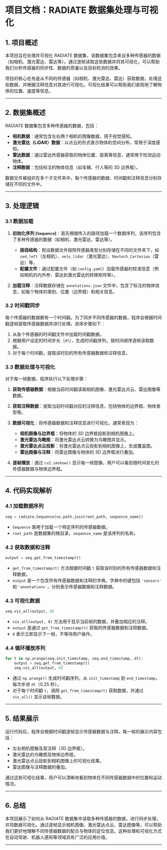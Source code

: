 # 项目文档：RADIATE 数据集处理与可视化

## 1. 项目概述

本项目旨在处理并可视化 RADIATE 数据集，该数据集包含来自多种传感器的数据（如相机、激光雷达、雷达等）。通过逐帧读取这些数据并将其可视化，可以帮助我们分析传感器的同步性、数据的质量以及目标检测的效果。

项目的核心任务是从不同的传感器（如相机、激光雷达、雷达）获取数据，处理这些数据，并根据注释信息对其进行可视化。可视化结果可以帮助我们直观地了解物体的位置、速度等信息。

---

## 2. 数据集概述

RADIATE 数据集包含多种传感器的数据，包括：

- **相机数据**：通常包含左右两个相机的图像数据，用于视觉感知。
- **激光雷达（LiDAR）数据**：以点云的形式表示物体的空间分布，常用于深度感知。
- **雷达数据**：通过雷达传感器获取的物体位置、距离等信息，通常用于检测运动物体。
- **注释数据**：包括标注的物体信息（如车辆、行人等的 3D 边界框）。

数据文件被组织在多个子文件夹中，每个传感器的数据、时间戳和注释信息分别存储在不同的文件中。

---

## 3. 处理逻辑

### 3.1 数据加载

1. **初始化序列 (`Sequence`)**：首先根据传入的路径加载一个数据序列，该序列包含了多种传感器的数据（如相机、激光雷达、雷达等）。
   - **路径结构**：假设数据文件按照传感器类型分别存储在不同的文件夹下，如 `zed_left`（左相机）、`velo_lidar`（激光雷达）、`Navtech_Cartesian`（雷达）等。
   - **配置文件**：通过配置文件（如 `config.yaml`）加载传感器的校准信息（例如相机的内外参、雷达到激光雷达的转换矩阵等）。
   
2. **加载注释**：注释数据存储在 `annotations.json` 文件中，包含了标注的物体信息，如每个物体的类别、位置（边界框）和相关信息。

### 3.2 时间戳同步

每个传感器的数据都有一个时间戳。为了同步不同传感器的数据，程序会根据时间戳逐帧提取传感器数据并进行处理。具体步骤如下：

1. 从各个传感器的时间戳文件中加载时间戳数据。
2. 根据用户设定的时间步长（`dt`），生成时间戳序列，按时间顺序逐帧读取数据。
3. 对于每个时间戳，提取该时刻的所有传感器数据和注释信息。

### 3.3 数据处理与可视化

对于每一帧数据，程序执行以下处理步骤：

1. **获取传感器数据**：根据当前时间戳读取相机图像、激光雷达点云、雷达图像等数据。
2. **获取注释数据**：提取当前时间戳对应的注释信息，包括物体的边界框、物体类型等。
3. **数据可视化**：将传感器数据和注释信息进行可视化，通常表现为：
   - **相机图像与边界框**：将物体的 3D 边界框投影到相机图像上。
   - **激光雷达鸟瞰图**：将激光雷达点云转换为鸟瞰图并显示。
   - **激光雷达点云投影**：将激光雷达点云投影到相机图像上，生成覆盖图。
   - **雷达图像与注释**：将雷达图像与物体的 3D 边界框进行叠加。

4. **逐帧播放**：通过 `cv2.imshow()` 显示每一帧图像，用户可以看到随时间变化的传感器数据与物体边界框。

---

## 4. 代码实现解析

### 4.1 加载数据序列

```python
seq = radiate.Sequence(os.path.join(root_path, sequence_name))
```

- `Sequence` 类用于加载一个特定序列的传感器数据。
- `root_path` 是数据集的根目录，`sequence_name` 是该序列的名称。

### 4.2 获取数据和注释

```python
output = seq.get_from_timestamp(t)
```

- `get_from_timestamp(t)` 方法根据时间戳 `t` 获取该时刻的所有传感器数据和注释数据。
- `output` 是一个包含所有传感器数据和注释的字典。字典中的键包括 `'sensors'` 和 `'annotations'`，分别表示传感器数据和注释数据。

### 4.3 可视化数据

```python
seq.vis_all(output, 0)
```

- `vis_all(output, 0)` 方法用于显示当前帧的数据，并叠加相应的注释。
- `output` 是通过 `get_from_timestamp(t)` 获取的传感器数据和注释数据。
- `0` 表示立即显示下一帧，不等待用户操作。

### 4.4 循环播放序列

```python
for t in np.arange(seq.init_timestamp, seq.end_timestamp, dt):
    output = seq.get_from_timestamp(t)
    seq.vis_all(output, 0)
```

- 通过 `np.arange()` 生成时间戳序列，从 `init_timestamp` 到 `end_timestamp`，每次步进 `dt`（0.25 秒）。
- 对于每个时间戳 `t`，调用 `get_from_timestamp(t)` 获取数据，并通过 `vis_all()` 显示该帧数据。

---

## 5. 结果展示

运行代码后，程序会根据时间戳逐帧显示传感器数据与注释。每一帧的展示内容包括：
- 左右相机图像及其注释（3D 边界框）。
- 激光雷达的鸟瞰图及物体边界框。
- 激光雷达点云投影到相机图像上的可视化结果。
- 雷达图像与注释数据的叠加。

通过这些可视化结果，用户可以清晰地看到物体在不同传感器数据中的位置和运动情况。

---

## 6. 总结

本项目展示了如何从 RADIATE 数据集中读取多种传感器的数据，进行同步处理，并将数据可视化。通过逐帧显示相机图像、激光雷达点云、雷达图像等，可以帮助我们更好地理解不同传感器数据的配合与物体的定位信息。这种处理和可视化方式在自动驾驶、机器人感知等领域具有广泛的应用价值。

---